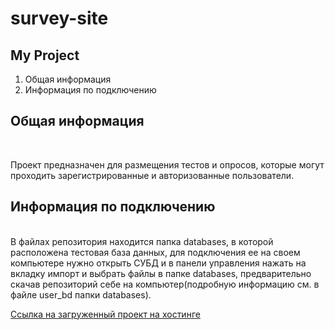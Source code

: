 # survey-site
 ## My Project <br>
1. Общая информация <br>
2. Информация по подключению
## Общая информация
<br>
<p>Проект предназначен для размещения тестов и опросов, которые могут проходить зарегистрированные и авторизованные пользователи.</p> 

[comment]: <> (<br>)
 ## Информация по подключению
 <br>
В файлах репозитория находится папка databases, в которой расположена тестовая база данных, для подключения ее на своем 
компьютере нужно открыть СУБД и в панели управления нажать на вкладку импорт и выбрать файлы в папке databases,
предварительно скачав репозиторий себе на компьютер(подробную информацию см. в файле user_bd папки databases).  <br>

 [Ссылка на загруженный проект на хостинге](https://oleg888.hostronavt.ru)


